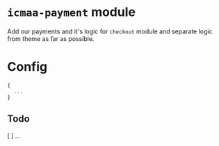 # `icmaa-payment` module

Add our payments and it's logic for `checkout` module and separate logic from theme as far as possible.

# Config

```
{
  ...
}
```

## Todo

[ ] ...
